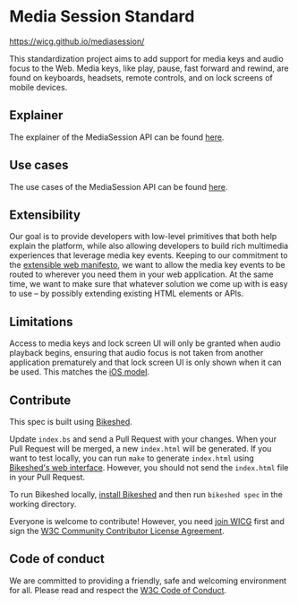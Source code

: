 # Media Session Standard

https://wicg.github.io/mediasession/

This standardization project aims to add support for media keys and audio focus to the Web. Media keys, like play, pause, fast forward and rewind, are found on keyboards, headsets, remote controls, and on lock screens of mobile devices.

## Explainer

The explainer of the MediaSession API can be found [here](explainer.md).

## Use cases

The use cases of the MediaSession API can be found [here](use_cases.md).

## Extensibility
Our goal is to provide developers with low-level primitives that both help explain the platform, while also allowing developers to build rich multimedia experiences that leverage media key events. Keeping to our commitment to the [extensible web manifesto](https://extensiblewebmanifesto.org/), we want to allow the media key events to be routed to wherever you need them in your web application. At the same time, we want to make sure that whatever solution we come up with is easy to use &ndash; by possibly extending existing HTML elements or APIs.

## Limitations
Access to media keys and lock screen UI will only be granted when audio playback begins, ensuring that audio focus is not taken from another application prematurely and that lock screen UI is only shown when it can be used. This matches the [iOS model](https://developer.apple.com/library/ios/documentation/EventHandling/Conceptual/EventHandlingiPhoneOS/Remote-ControlEvents/Remote-ControlEvents.html).

## Contribute

This spec is built using [Bikeshed](https://github.com/tabatkins/bikeshed).

Update `index.bs` and send a Pull Request with your changes. When your Pull Request will be merged, a new `index.html` will be generated. If you want to test locally, you can run `make` to generate `index.html` using [Bikeshed's web interface](https://api.csswg.org/bikeshed/). However, you should not send the `index.html` file in your Pull Request.

To run Bikeshed locally, [install Bikeshed](https://github.com/tabatkins/bikeshed/blob/prespec/docs/install.md) and then run `bikeshed spec` in the working directory.

Everyone is welcome to contribute! However, you need [join WICG](https://www.w3.org/community/wicg/) first and sign the [W3C Community Contributor License Agreement](https://www.w3.org/community/about/agreements/cla/).

## Code of conduct

We are committed to providing a friendly, safe and welcoming environment for all. Please read and
respect the [W3C Code of Conduct](https://www.w3.org/Consortium/cepc/).
